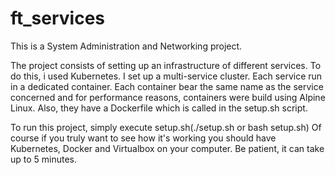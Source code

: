 # ft_services

This is a System Administration and Networking project.

The project consists of setting up an infrastructure of different services. To do this, i
used Kubernetes. I set up a multi-service cluster.
Each service run in a dedicated container.
Each container bear the same name as the service concerned and for performance
reasons, containers were build using Alpine Linux.
Also, they have a Dockerfile which is called in the setup.sh script.

To run this project, simply execute setup.sh(./setup.sh or bash setup.sh)
Of course if you truly want to see how it's working you should have Kubernetes, Docker and Virtualbox on your computer.
Be patient, it can take up to 5 minutes.
